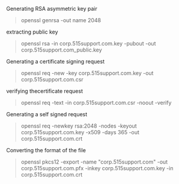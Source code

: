 Generating RSA asymmetric key pair
> openssl genrsa -out name 2048

extracting public key
> openssl rsa -in corp.515support.com.key -pubout -out corp.515support.com_public.key

Generating a certificate signing request
> openssl req -new -key corp.515support.com.key -out corp.515support.com.csr

verifying thecertificate request
> openssl req -text -in corp.515support.com.csr -noout -verify

Generating a self signed request
> openssl req -newkey rsa:2048 -nodes -keyout corp.515support.com.key -x509 -days 365 -out corp.515support.com.crt

Converting the format of the file
> openssl pkcs12 -export -name "corp.515support.com" -out corp.515support.com.pfx -inkey corp.515support.com.key -in corp.515support.com.crt